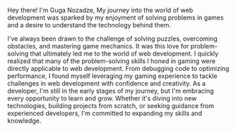 
Hey there! I'm Guga Nozadze, My journey into the world of web development was sparked by my enjoyment of solving problems in games and a desire to understand the technology behind them.

I've always been drawn to the challenge of solving puzzles, overcoming obstacles, and mastering game mechanics. It was this love for problem-solving that ultimately led me to the world of web development.
I quickly realized that many of the problem-solving skills I honed in gaming were directly applicable to web development. From debugging code to optimizing performance, I found myself leveraging my gaming experience to tackle challenges in web development with confidence and creativity.
As a developer, I'm still in the early stages of my journey, but I'm embracing every opportunity to learn and grow. Whether it's diving into new technologies, building projects from scratch, or seeking guidance from experienced developers, I'm committed to expanding my skills and knowledge.
